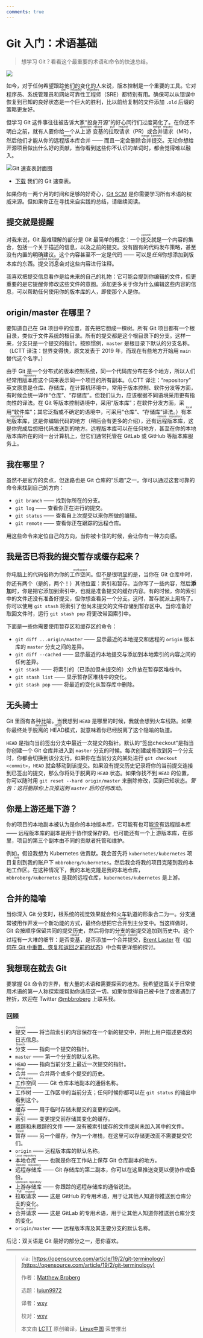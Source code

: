 ```yaml
---
comments: true
---
```


Git 入门：术语基础
======

> 想学习 Git？看看这个最重要的术语和命令的快速总结。

![](https://img.linux.net.cn/data/attachment/album/202101/08/171156gu9l8dvulxmxom6d.jpg)

如今，对于任何希望跟踪他们的变化的人来说，版本控制是一个重要的工具。它对程序员、系统管理员和<ruby>网站可靠性工程师<rt>site reliability engineers</rt></ruby>（SRE）都特别有用。确保可以从错误中恢复到已知的良好状态是一个巨大的胜利，比以前给复制的文件添加 `.old` 后缀的策略更友好。

但学习 Git 这件事往往被告诉大家“投身开源”的好心同行们过度简化了。在你还不明白之前，就有人要你给一个从<ruby>上游<rt>upstream</rt></ruby> <ruby>变基<rt>rebase</rt></ruby>的<ruby>拉取请求<rt>pull request</rt></ruby>（PR）或<ruby>合并请求<rt>merge request</rt></ruby>（MR），然后他们才能从你的<ruby>远程版本库<rt>remote</rt></ruby>合并 —— 而且一定会删除<ruby>合并提交<rt>merge commits</rt></ruby>。无论你想给开源项目做出什么好的贡献，当你看到这些你不认识的单词时，都会觉得难以融入。

![Git 速查表封面图](https://opensource.com/sites/default/files/uploads/git_cheat_sheet_cover.jpg)

- [下载](https://opensource.com/downloads/cheat-sheet-git) 我们的 Git 速查表。

如果你有一两个月的时间和足够的好奇心，[Git SCM](https://git-scm.com/about) 是你需要学习所有术语的权威来源。但如果你正在寻找来自实践的总结，请继续阅读。

## 提交就是提醒

对我来说，Git 最难理解的部分是 Git 最简单的概念：一个<ruby>提交<rt>commit</rt></ruby>就是一个内容的集合，包括一个关于描述的信息，以及之前的提交。没有固有的代码发布策略，甚至没有内置的明确建议。这个内容甚至不一定是代码 —— 可以是*任何*你想添加到版本库的东西。<ruby>提交消息<rt>commit message</rt></ruby>会对这些内容进行注释。

我喜欢把提交信息看作是给未来的自己的礼物：它可能会提到你编辑的文件，但更重要的是它提醒你修改这些文件的意图。添加更多关于你为什么编辑这些内容的信息，可以帮助任何使用你的版本库的人，即使那个人是你。

## origin/master 在哪里？

要知道自己在 Git 项目中的位置，首先把它想成一棵树。所有 Git 项目都有一个根目录，类似于文件系统的根目录。所有的提交都是这个根目录下的分支。这样一来，分支只是一个提交的指针。按照惯例，`master` 是根目录下默认的分支名称。（LCTT 译注：世界变得快，原文发表于 2019 年，而现在有些地方开始用 `main` 替代这个名字。）

由于 Git 是一个分布式的版本控制系统，同一个代码库分布在多个地方，所以人们经常用<ruby>版本库<rt>repository</rt></ruby>这个词来表示同一个项目的所有副本。（LCTT 译注：“repository” 英文原意是仓库、存储库，在计算机环境中，常用于版本控制、软件分发等方面，有时候会统一译作“仓库”、“存储库”。但我们认为，应该根据不同语境采用更有指向性的译法。在 Git 等版本控制语境中，采用“版本库”；在软件分发方面，采用“软件库”；其它泛指或不确定的语境中，可采用“仓库”、“存储库”译法。）有<ruby>本地版本库<rt>local repository</rt></ruby>，这是你编辑代码的地方（稍后会有更多的介绍），还有<ruby>远程版本库<rt>remote repository</rt></ruby>，这是你完成后想把代码发送到的地方。远程版本库可以在任何地方，甚至在你的本地版本库所在的同一台计算机上，但它们通常托管在 GitLab 或 GitHub 等版本库服务上。

## 我在哪里？

虽然不是官方的卖点，但迷路也是 Git 仓库的“乐趣”之一。你可以通过这套可靠的命令来找到自己的方向：

  * `git branch` —— 找到你所在的分支。
  * `git log` —— 查看你正在进行的提交。
  * `git status` —— 查看自上次提交以来你所做的编辑。
  * `git remote` —— 查看你正在跟踪的远程仓库。

用这些命令来定位自己的方向，当你被卡住的时候，会让你有一种方向感。

## 我是否已将我的提交暂存或缓存起来？

你电脑上的代码俗称为你的<ruby>工作空间<rt>workspace</rt></ruby>。但不是很明显的是，当你在 Git 仓库中时，你还有两个（是的，两个！）其他位置：<ruby>索引<rt>index</rt></ruby>和<ruby>暂存<rt>stash</rt></ruby>。当你写了一些内容，然后**添加**时，你是把它添加到索引中，也就是准备提交的缓存内容。有的时候，你的索引中的文件还没有准备好提交，但你想查看另一个分支。这时，暂存就派上用场了。你可以使用 `git stash` 将索引了但尚未提交的文件存储到暂存区中。当你准备好取回文件时，运行 `git stash pop` 将更改带回索引中。

下面是一些你需要使用暂存区和缓存区的命令：

  * `git diff ...origin/master` —— 显示最近的本地提交和远程的 `origin` 版本库的 `master` 分支之间的差异。
  * `git diff --cached` —— 显示最近的本地提交与添加到本地索引的内容之间的任何差异。
  * `git stash` —— 将索引的（已添加但未提交的）文件放在暂存区堆栈中。
  * `git stash list` —— 显示暂存区堆栈中的变化。
  * `git stash pop` —— 将最近的变化从暂存库中删除。

## 无头骑士

Git 里面有各种比喻。当我想到 `HEAD` 是哪里的时候，我就会想到火车线路。如果你最终处于<ruby>脱离的 HEAD<rt>detached HEAD</rt></ruby>模式，就意味着你已经脱离了这个隐喻的轨道。

`HEAD` 是指向当前签出分支中最近一次提交的指针。默认的“<ryby>签出<rt>checkout</rt></ruby>”是指当你创建一个 Git 仓库并进入到 `master` 分支的时候。每次创建或修改到另一个分支时，你都会切换到该分支行。如果你在当前分支的某处进行 `git checkout <commit>`，`HEAD` 就会移动到该提交。如果没有提交历史记录将你的当前提交连接到已签出的提交，那么你将处于脱离的 `HEAD` 状态。如果你找不到 `HEAD` 的位置，你可以随时用 `git reset --hard origin/master` 来删除修改，回到已知状态。*警告：这将删除你上次推送到 `master` 后的任何改动。*

## 你是上游还是下游？

你的项目的本地副本被认为是你的本地版本库，它可能有也可能没有远程版本库 —— 远程版本库的副本是用于协作或保存的。也可能还有一个<ruby>上游<rt>upstream</rt></ruby>版本库，在那里，项目的第三个副本由不同的贡献者托管和维护。

例如，假设我想为 Kubernetes 做贡献。我会首先将 `kubernetes/kubernetes` 项目<ruby>复刻<rt>fork</rt></ruby>到我的账户下 `mbbroberg/kubernetes`。然后我会将我的项目克隆到我的本地工作区。在这种情况下，我的本地克隆是我的本地仓库，`mbbroberg/kubernetes` 是我的远程仓库，`kubernetes/kubernetes` 是上游。

## 合并的隐喻

当你深入 Git 分支时，根系统的视觉效果就会和火车轨道的形象合二为一。分支通常被用作开发一个新功能的方式，最终你想把它<ruby>合并<rt>merge</rt></ruby>到主分支中。当这样做时，Git 会按顺序保留共同的提交历史，然后将你的分支的新提交追加到历史中。这个过程有一大堆的细节：是否<ruby>变基<rt>rebase</rt></ruby>，是否添加一个<ruby>合并提交<rt>merge commit</rt></ruby>，[Brent Laster](https://opensource.com/users/bclaster) 在《[如何在 Git 中重置、恢复和返回之前的状态](https://opensource.com/article/18/6/git-reset-revert-rebase-commands)》中会有更详细的探讨。

## 我想现在就去 Git

要掌握 Git 命令的世界，有大量的术语和需要探索的地方。我希望这篇关于日常使用术语的第一人称探索能帮助你适应这一切。如果你觉得自己被卡住了或者遇到了挫折，欢迎在 Twitter [@mbbroberg](https://twitter.com/mbbroberg) 上联系我。

### 回顾

  * <ruby>提交<rt>Commit</rt></ruby> —— 将当前索引的内容保存在一个新的提交中，并附上用户描述更改的日志信息。
  * <ruby>分支<rt>Branch</rt></ruby> —— 指向一个提交的指针。
  * `master` —— 第一个分支的默认名称。
  * `HEAD` —— 指向当前分支上最近一次提交的指针。
  * <ruby>合并<rt>Merge</rt></ruby> —— 合并两个或多个提交的历史。
  * <ruby>工作空间<rt>Workspace</rt></ruby> —— Git 仓库本地副本的通俗名称。
  * <ruby>工作树<rt>Working tree</rt></ruby> —— 工作区中的当前分支；任何时候你都可以在 `git status` 的输出中看到这个。
  * <ruby>缓存<rt>Cache</rt></ruby> —— 用于临时存储未提交的变更的空间。
  * <ruby>索引<rt>Index</rt></ruby> —— 变更提交前存储其变化的缓存。
  * 跟踪和未跟踪的文件 —— 没有被索引缓存的文件或尚未加入其中的文件。
  * <ruby>暂存<rt>Stash</rt></ruby> —— 另一个缓存，作为一个堆栈，在这里可以存储更改而不需要提交它们。
  * `origin` —— 远程版本库的默认名称。
  * <ruby>本地仓库<rt>Local repository</rt></ruby> —— 也就是你在工作站上保存 Git 仓库副本的地方。
  * <ruby>远程存储库<rt>Remote repository</rt></ruby> —— Git 存储库的第二副本，你可以在这里推送变更以便协作或备份。
  * <ruby>上游存储库<rt>Upstream repository</rt></ruby> —— 你跟踪的远程存储库的通俗说法。
  * <ruby>拉取请求<rt>Pull request</rt></ruby> —— 这是 GitHub 的专用术语，用于让其他人知道你推送到仓库分支的变化。
  * <ruby>合并请求<rt>Merge request</rt></ruby> —— 这是 GitLab 的专用术语，用于让其他人知道你推送到仓库分支的变化。
  * `origin/master` —— 远程版本库及其主要分支的默认名称。

后记：双关语是 Git 最好的部分之一，愿你喜欢。

--------------------------------------------------------------------------------

>via: [https://opensource.com/article/19/2/git-terminology](https://opensource.com/article/19/2/git-terminology)
>
>作者：[Matthew Broberg](https://opensource.com/users/mbbroberg)
>
>选题：[lujun9972](https://github.com/lujun9972)
>
>译者：[wxy](https://github.com/wxy)
>
>校对：[wxy](https://github.com/wxy)
>
>本文由 [LCTT](https://github.com/LCTT/TranslateProject) 原创编译，[Linux中国](https://linux.cn/) 荣誉推出